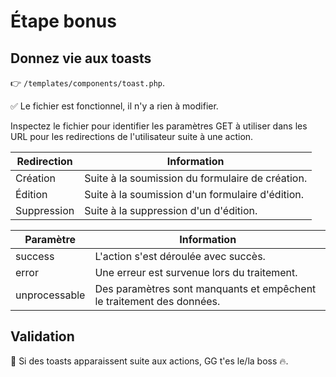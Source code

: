 # Étape bonus

## Donnez vie aux toasts

👉 `/templates/components/toast.php`.

✅ Le fichier est fonctionnel, il n'y a rien à modifier.

Inspectez le fichier pour identifier les paramètres GET à utiliser dans les URL pour les redirections de l'utilisateur suite à une action.

| Redirection | Information                                      |
| ----------- | ------------------------------------------------ |
| Création    | Suite à la soumission du formulaire de création. |
| Édition     | Suite à la soumission d'un formulaire d'édition. |
| Suppression | Suite à la suppression d'un d'édition.           |

| Paramètre     | Information                                                           |
| ------------- | --------------------------------------------------------------------- |
| success       | L'action s'est déroulée avec succès.                                  |
| error         | Une erreur est survenue lors du traitement.                           |
| unprocessable | Des paramètres sont manquants et empêchent le traitement des données. |


## Validation

🏁 Si des toasts apparaissent suite aux actions, GG t'es le/la boss 🔥.